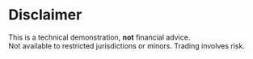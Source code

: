 # Disclaimer

This is a technical demonstration, **not** financial advice.  
Not available to restricted jurisdictions or minors. Trading involves risk.
